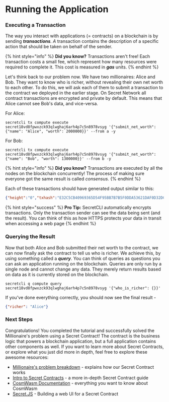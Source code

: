 # Running the Application

### Executing a Transaction

The way you interact with applications (= contracts) on a blockchain is by sending _**transactions**. A_ transaction contains the description of a specific action that should be taken on behalf of the sender.

{% hint style="info" %}
**Did you know?** Transactions aren't free! Each transaction costs a small fee, which represent how many resources were required to complete it. This cost is measured in _**gas**_ units.
{% endhint %}

Let's think back to our problem now. We have two millionaires: Alice and Bob. They want to know who is richer, without revealing their own net worth to each other. To do this, we will ask each of them to submit a transaction to the contract we deployed in the earlier stage. On Secret Network all contract transactions are encrypted and private by default. This means that Alice cannot see Bob's data, and vice-versa.&#x20;

For Alice:&#x20;

```
secretcli tx compute execute secret18vd8fpwxzck93qlwghaj6arh4p7c5n8978vsyg '{"submit_net_worth": {"name": "Alice", "worth": 2000000}}' --from a -y
```

For Bob:&#x20;

```
secretcli tx compute execute secret18vd8fpwxzck93qlwghaj6arh4p7c5n8978vsyg '{"submit_net_worth": {"name": "Bob", "worth": 1300000}}' --from b -y
```

{% hint style="info" %}
**Did you know?** Transactions are executed by all the nodes on the blockchain concurrently! The process of making sure everyone got the same result is called _consensus._
{% endhint %}

Each of these transactions should have generated output similar to this:

```json
{"height":"0","txhash":"E32C5CB40969365D54F95BB7B7B5F0DDA53621DAF0D32DC0BBAD2B597B5AE0CA","codespace":"","code":0,"data":"","raw_log":"[]","logs":[],"info":"","gas_wanted":"0","gas_used":"0","tx":null,"timestamp":"","events":[]}
```

{% hint style="success" %}
**Pro Tip:** SecretCLI automatically encrypts transactions. Only the transaction sender can see the data being sent (and the result). You can think of this as how HTTPS protects your data in transit when accessing a web page
{% endhint %}

### Querying the Result

Now that both Alice and Bob submitted their net worth to the contract, we can now finally ask the contract to tell us who is richer. We achieve this, by using something called a _**query**_. You can think of queries as questions you can ask an application running on the blockchain. Queries are only run by a single node and cannot change any data. They merely return results based on data as it is currently stored on the blockchain.

```
secretcli q compute query secret18vd8fpwxzck93qlwghaj6arh4p7c5n8978vsyg '{"who_is_richer": {}}'
```

If you've done everything correctly, you should now see the final result -

```json
{"richer": "Alice"}
```

### Next Steps

Congratulations! You completed the tutorial and successfully solved the Millionaire's problem using a Secret Contract! The contract is the business logic that powers a blockchain application, but a full application contains other components as well. If you want to learn more about Secret Contracts, or explore what you just did more in depth, feel free to explore these awesome resources:

* [Millionaire's problem breakdown](millionaires-problem-breakdown-extra-credit.md) - explains how our Secret Contract works
* [Intro to Secret Contracts](https://docs.scrt.network/secret-network-documentation/development/intro-to-secret-contracts) - a more in-depth Secret Contract guide
* [CosmWasm Documentation](https://docs.cosmwasm.com/docs/1.0/) - everything you want to know about CosmWasm
* [Secret.JS](https://docs.scrt.network/secret-network-documentation/development/secretjs/templates) - Building a web UI for a Secret Contract
